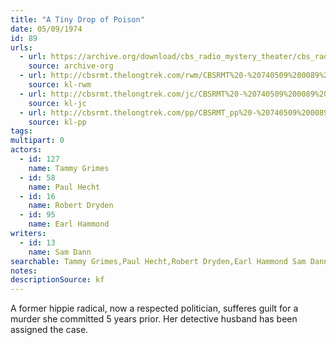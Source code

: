 ```yaml
---
title: "A Tiny Drop of Poison"
date: 05/09/1974
id: 89
urls: 
  - url: https://archive.org/download/cbs_radio_mystery_theater/cbs_radio_mystery_theater-0051-0100.zip/cbs_radio_mystery_theater-0051-0100%2Fcbsrmt_0089_a_tiny_drop_of_poison.mp3
    source: archive-org
  - url: http://cbsrmt.thelongtrek.com/rwm/CBSRMT%20-%20740509%200089%20A%20Tiny%20Drop%20of%20Poison_rwm.mp3
    source: kl-rwm
  - url: http://cbsrmt.thelongtrek.com/jc/CBSRMT%20-%20740509%200089%20Tiny%20Drop%20of%20Poison%20vbr%20kb_jc.mp3
    source: kl-jc
  - url: http://cbsrmt.thelongtrek.com/pp/CBSRMT_pp%20-%20740509%200089%20A%20Tiny%20Drop%20of%20Poison.mp3
    source: kl-pp
tags: 
multipart: 0
actors:  
  - id: 127
    name: Tammy Grimes  
  - id: 58
    name: Paul Hecht  
  - id: 16
    name: Robert Dryden  
  - id: 95
    name: Earl Hammond
writers:  
  - id: 13
    name: Sam Dann
searchable: Tammy Grimes,Paul Hecht,Robert Dryden,Earl Hammond Sam Dann
notes: 
descriptionSource: kf
---
```

A former hippie radical, now a respected politician, sufferes guilt for a murder she committed 5 years prior. Her detective husband has been assigned the case.